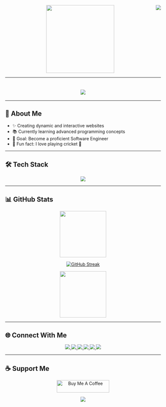 <img align="right" src="https://visitor-badge.laobi.icu/badge?page_id=tanvermax.tanvermax">

<div align="center">
  <img height="220" src="https://i.ibb.co.com/2Y8bn6Qs/tanver-mahidi.png" />
</div>

---

<h1 align="center">
  <a href="https://git.io/typing-svg">
    <img src="https://readme-typing-svg.herokuapp.com?size=30&duration=3000&color=61DAFB&center=true&vCenter=true&lines=Hello,+There!+👋;Welcome+to+My+GitHub!;I'm+Tanver+Mahidi!;+I+am+a+Web+Developer;From+Dhaka,+Bangladesh">
  </a>
</h1>

---

## 🌟 About Me

- ✨ Creating dynamic and interactive websites
- 📚 Currently learning advanced programming concepts
- 🎯 Goal: Become a proficient Software Engineer
- 🎲 Fun fact: I love playing cricket 🏏

---

## 🛠️ Tech Stack

<div align="center">
  <img src="https://skillicons.dev/icons?i=js,react,nextjs,nodejs,mongodb,vue,tailwind,html,css,firebase,vscode" />
</div>

---

## 📊 GitHub Stats

<div align="center">
  <img src="https://github-readme-stats.vercel.app/api?username=tanvermax&show_icons=true&theme=dark" height="150">
  
  [![GitHub Streak](https://nirzak-streak-stats.vercel.app?user=tanvermax&theme=shadow-red&date_format=M%20j%5B%2C%20Y%5D&exclude_days=Sun%2CMon)](https://git.io/streak-stats)

  <img src="https://github-readme-stats.vercel.app/api/top-langs/?username=tanvermax&layout=compact&theme=tokyonight" height="150">
</div>

---

## 🌐 Connect With Me  

<p align="center">
  <a href="https://www.facebook.com/tanvermahidi999/" target="_blank">
    <img src="https://img.shields.io/badge/Facebook-%230077B5.svg?style=for-the-badge&logo=facebook&logoColor=white" />
  </a>
  <a href="https://www.linkedin.com/in/tanver-mahidi-2725292ab/" target="_blank">
    <img src="https://img.shields.io/badge/LinkedIn-%230077B5.svg?style=for-the-badge&logo=linkedin&logoColor=white" />
  </a>
  <a href="https://x.com/MahidiTanv41555" target="_blank">
    <img src="https://img.shields.io/badge/Twitter-%231DA1F2.svg?style=for-the-badge&logo=twitter&logoColor=white" />
  </a>
  <a href="https://github.com/tanvermax" target="_blank">
    <img src="https://img.shields.io/badge/GitHub-%23121011.svg?style=for-the-badge&logo=github&logoColor=white" />
  </a>
  <a href="https://www.youtube.com/@TanveerMahidi" target="_blank">
    <img src="https://img.shields.io/badge/YouTube-%23FF0000.svg?style=for-the-badge&logo=youtube&logoColor=white" />
  </a>
  <a href="https://www.instagram.com/tanverstagram/?hl=en" target="_blank">
    <img src="https://img.shields.io/badge/Instagram-%23E4405F.svg?style=for-the-badge&logo=instagram&logoColor=white" />
  </a>
</p>

---

## ☕ Support Me  

<p align="center">
  <a href="https://www.buymeacoffee.com/mokkapps" target="_blank">
    <img src="https://cdn.buymeacoffee.com/buttons/default-red.png" alt="Buy Me A Coffee" height="40" width="170">
  </a>
</p>

<p align="center">
  <img src="https://capsule-render.vercel.app/api?type=waving&color=gradient&height=60&section=footer"/>
</p>
